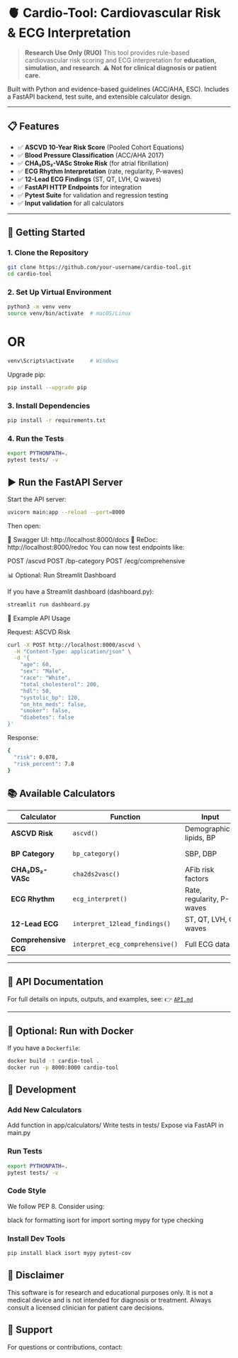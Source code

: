 # 🫀 Cardio-Tool: Cardiovascular Risk & ECG Interpretation

> **Research Use Only (RUO)**
> This tool provides rule-based cardiovascular risk scoring and ECG interpretation for **education, simulation, and research**.
> ⚠️ **Not for clinical diagnosis or patient care.**

Built with Python and evidence-based guidelines (ACC/AHA, ESC). Includes a FastAPI backend, test suite, and extensible calculator design.

---

## 📋 Features

- ✅ **ASCVD 10-Year Risk Score** (Pooled Cohort Equations)
- ✅ **Blood Pressure Classification** (ACC/AHA 2017)
- ✅ **CHA₂DS₂-VASc Stroke Risk** (for atrial fibrillation)
- ✅ **ECG Rhythm Interpretation** (rate, regularity, P-waves)
- ✅ **12-Lead ECG Findings** (ST, QT, LVH, Q waves)
- ✅ **FastAPI HTTP Endpoints** for integration
- ✅ **Pytest Suite** for validation and regression testing
- ✅ **Input validation** for all calculators

---

## 🚀 Getting Started

### 1. Clone the Repository

```bash
git clone https://github.com/your-username/cardio-tool.git
cd cardio-tool
```

### 2. Set Up Virtual Environment
```bash
python3 -m venv venv
source venv/bin/activate  # macOS/Linux
```
# OR
```bash
venv\Scripts\activate     # Windows
```
Upgrade pip:
```bash
pip install --upgrade pip
```

### 3. Install Dependencies
```bash
pip install -r requirements.txt
```

### 4. Run the Tests
```bash
export PYTHONPATH=.
pytest tests/ -v
```

## ▶️ Run the FastAPI Server

Start the API server:
```bash
uvicorn main:app --reload --port=8000
```

Then open:

🔹 Swagger UI: http://localhost:8000/docs
🔹 ReDoc: http://localhost:8000/redoc
 You can now test endpoints like:

POST /ascvd
POST /bp-category
POST /ecg/comprehensive

📊 Optional: Run Streamlit Dashboard

If you have a Streamlit dashboard (dashboard.py):
```bash
streamlit run dashboard.py
```

🧪 Example API Usage

Request: ASCVD Risk
```bash
curl -X POST http://localhost:8000/ascvd \
  -H "Content-Type: application/json" \
  -d '{
    "age": 60,
    "sex": "Male",
    "race": "White",
    "total_cholesterol": 200,
    "hdl": 50,
    "systolic_bp": 120,
    "on_htn_meds": false,
    "smoker": false,
    "diabetes": false
}'
```

Response:
```bash
{
  "risk": 0.078,
  "risk_percent": 7.8
}
```

## 📚 Available Calculators

| Calculator | Function | Input | Output |
|----------|--------|-------|--------|
| **ASCVD Risk** | `ascvd()` | Demographics, lipids, BP | 10-year CVD risk (%) |
| **BP Category** | `bp_category()` | SBP, DBP | Hypertension stage |
| **CHA₂DS₂-VASc** | `cha2ds2vasc()` | AFib risk factors | Stroke risk score (0–9) |
| **ECG Rhythm** | `ecg_interpret()` | Rate, regularity, P-waves | Rhythm diagnosis |
| **12-Lead ECG** | `interpret_12lead_findings()` | ST, QT, LVH, Q waves | Risk-level summary |
| **Comprehensive ECG** | `interpret_ecg_comprehensive()` | Full ECG data | Structured report |

---

## 📖 API Documentation

For full details on inputs, outputs, and examples, see:
👉 [`API.md`](API.md)

---

## 🐳 Optional: Run with Docker

If you have a `Dockerfile`:

```bash
docker build -t cardio-tool .
docker run -p 8000:8000 cardio-tool
```

## 🧩 Development

### Add New Calculators

Add function in app/calculators/
Write tests in tests/
Expose via FastAPI in main.py

### Run Tests
```bash
export PYTHONPATH=.
pytest tests/ -v
```

### Code Style

We follow PEP 8. Consider using:

black for formatting
isort for import sorting
mypy for type checking

### Install Dev Tools
```bash
pip install black isort mypy pytest-cov
```

## 🛑 Disclaimer

This software is for research and educational purposes only.
It is not a medical device and is not intended for diagnosis or treatment.
Always consult a licensed clinician for patient care decisions.

## 🙌 Support

For questions or contributions, contact:
